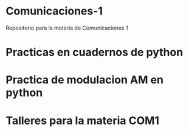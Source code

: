 # Comunicaciones-1
Repositorio para la materia de Comunicaciones 1
# Practicas en cuadernos de python
# Practica de modulacion AM  en python
# Talleres para la materia COM1
